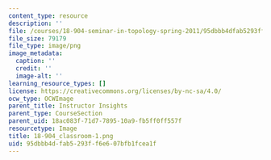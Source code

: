 ```yaml
---
content_type: resource
description: ''
file: /courses/18-904-seminar-in-topology-spring-2011/95dbbb4dfab5293ff6e607bfb1fcea1f_18-904_classroom-1.png
file_size: 79179
file_type: image/png
image_metadata:
  caption: ''
  credit: ''
  image-alt: ''
learning_resource_types: []
license: https://creativecommons.org/licenses/by-nc-sa/4.0/
ocw_type: OCWImage
parent_title: Instructor Insights
parent_type: CourseSection
parent_uid: 18ac083f-71d7-7895-10a9-fb5ff0ff557f
resourcetype: Image
title: 18-904_classroom-1.png
uid: 95dbbb4d-fab5-293f-f6e6-07bfb1fcea1f
---
```

